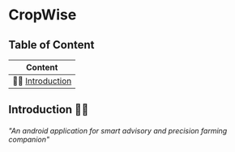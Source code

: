# CropWise

## Table of Content
| Content|
| ---       |       
| 👋🏼 [Introduction](#content-introduction) |

## <p id='content-introduction'>Introduction 👋🏼</p>
*"An android application for smart advisory and precision farming companion"*